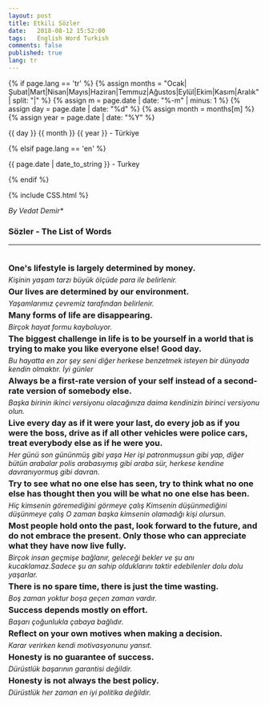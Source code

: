 ```yaml
---
layout: post
title: Etkili Sözler 
date:   2018-08-12 15:52:00
tags:   English Word Turkish
comments: false
published: true
lang: tr
---
```


{% if page.lang == 'tr' %}
{% assign months = "Ocak|Şubat|Mart|Nisan|Mayıs|Haziran|Temmuz|Ağustos|Eylül|Ekim|Kasım|Aralık" | split: "|" %}
{% assign m = page.date | date: "%-m" | minus: 1 %}
{% assign day = page.date | date: "%d" %}
{% assign month = months[m] %}
{% assign year = page.date | date: "%Y" %}
<p class="meta">{{ day }} {{ month }} {{ year }} - Türkiye</p>
{% elsif page.lang == 'en' %}
<p class="meta">{{ page.date | date_to_string }} - Turkey</p>
{% endif %}

{% include CSS.html %}

_By Vedat Demir*_

### Sözler - The List of Words
***
<br>
<div style="clear:both"></div>

<style>
#choose-year-down:hover, #choose-year-up:hover {
	cursor: pointer;
}
</style>

<div style="clear:both"></div>

<div class="by_year">
		<h3 style="margin: 5px 0 5px 0; padding: 0;"><i class="fas fa-award fa-1x" style="color:gray;"></i> <a>One's lifestyle is largely determined by money.</a></h3>
<h6 style="margin: 0 0 5px 0; padding: 0;"><a>Kişinin yaşam tarzı büyük ölçüde para ile belirlenir.</a></h6>
</div>
<div class="by_year">
		<h3 style="margin: 5px 0 5px 0; padding: 0;"><i class="fas fa-award fa-1x" style="color:gray;"></i> <a>Our lives are determined by our environment.</a></h3>
<h6 style="margin: 0 0 5px 0; padding: 0;"><a>Yaşamlarımız çevremiz tarafından belirlenir.</a></h6>
</div>
<div class="by_year">
		<h3 style="margin: 5px 0 5px 0; padding: 0;"><i class="fas fa-award fa-1x" style="color:gray;"></i> <a>Many forms of life are disappearing.</a></h3>
<h6 style="margin: 0 0 5px 0; padding: 0;"><a>Birçok hayat formu kayboluyor.</a></h6>
</div>
<div class="by_year">
		<h3 style="margin: 5px 0 5px 0; padding: 0;"><i class="fas fa-award fa-1x" style="color:gray;"></i> <a>The biggest challenge in life is to be yourself in a world that is trying to make you like everyone else! Good day.</a></h3>
<h6 style="margin: 0 0 5px 0; padding: 0;"><a>Bu hayatta en zor şey seni diğer herkese benzetmek isteyen bir dünyada kendin olmaktır. İyi günler</a></h6>
<div class="by_year">
		<h3 style="margin: 5px 0 5px 0; padding: 0;"><i class="fas fa-award fa-1x" style="color:gray;"></i> <a>Always be a first-rate version of your self instead of a second-rate version of somebody else.</a></h3>
<h6 style="margin: 0 0 5px 0; padding: 0;"><a>Başka birinin ikinci versiyonu olacağınıza daima kendinizin birinci versiyonu olun.</a></h6>
<div class="by_year">
		<h3 style="margin: 5px 0 5px 0; padding: 0;"><i class="fas fa-award fa-1x" style="color:gray;"></i> <a>Live every day as if it were your last, do every job as if you were the boss, drive as if all other vehicles were police cars, treat everybody else as if he were you.</a></h3>
<h6 style="margin: 0 0 5px 0; padding: 0;"><a>Her günü son gününmüş gibi yaşa Her işi patronmuşsun gibi yap, diğer bütün arabalar polis arabasıymış gibi araba sür, herkese kendine davranıyormuş gibi davran.</a></h6>
</div>
<div class="by_year">
		<h3 style="margin: 5px 0 5px 0; padding: 0;"><i class="fas fa-award fa-1x" style="color:gray;"></i> <a>Try to see what no one else has seen, try to think what no one else has thought then you will be what no one else has been.</a></h3>
<h6 style="margin: 0 0 5px 0; padding: 0;"><a>Hiç kimsenin göremediğini görmeye çalış Kimsenin düşünmediğini düşünmeye çalış O zaman başka kimsenin olamadığı kişi olursun.</a></h6>
</div>

<div class="by_year">
		<h3 style="margin: 5px 0 5px 0; padding: 0;"><i class="fas fa-award fa-1x" style="color:gray;"></i> <a>Most people hold onto the past, look forward to the future, and do not embrace the present. Only those who can appreciate what they have now live fully.</a></h3>
<h6 style="margin: 0 0 5px 0; padding: 0;"><a>Birçok insan geçmişe bağlanır, geleceği bekler ve şu anı kucaklamaz.Sadece şu an sahip olduklarını taktir edebilenler dolu dolu yaşarlar.</a></h6>
</div>

<div class="by_year">
		<h3 style="margin: 5px 0 5px 0; padding: 0;"><i class="fas fa-award fa-1x" style="color:gray;"></i> <a>There is no spare time, there is just the time wasting.</a></h3>
<h6 style="margin: 0 0 5px 0; padding: 0;"><a>Boş zaman yoktur boşa geçen zaman vardır.</a></h6>
</div>

<div class="by_year">
		<h3 style="margin: 5px 0 5px 0; padding: 0;"><i class="fas fa-award fa-1x" style="color:gray;"></i> <a>Success depends mostly on effort.</a></h3>
<h6 style="margin: 0 0 5px 0; padding: 0;"><a>Başarı çoğunlukla çabaya bağlıdır.</a></h6>
</div>

<div class="by_year">
		<h3 style="margin: 5px 0 5px 0; padding: 0;"><i class="fas fa-award fa-1x" style="color:gray;"></i> <a>Reflect on your own motives when making a decision.</a></h3>
<h6 style="margin: 0 0 5px 0; padding: 0;"><a>Karar verirken kendi motivasyonunu yansıt.</a></h6>
</div>

<div class="by_year">
		<h3 style="margin: 5px 0 5px 0; padding: 0;"><i class="fas fa-award fa-1x" style="color:gray;"></i> <a>Honesty is no guarantee of success.</a></h3>
<h6 style="margin: 0 0 5px 0; padding: 0;"><a>Dürüstlük başarının garantisi değildir.</a></h6>
</div>

<div class="by_year">
		<h3 style="margin: 5px 0 5px 0; padding: 0;"><i class="fas fa-award fa-1x" style="color:gray;"></i> <a>Honesty is not always the best policy.</a></h3>
<h6 style="margin: 0 0 5px 0; padding: 0;"><a>Dürüstlük her zaman en iyi politika değildir.</a></h6>
</div>
